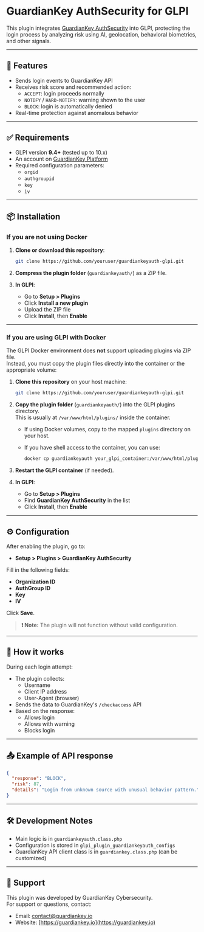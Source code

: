# GuardianKey AuthSecurity for GLPI

This plugin integrates [GuardianKey AuthSecurity](https://guardiankey.io) into GLPI, protecting the login process by analyzing risk using AI, geolocation, behavioral biometrics, and other signals.

---

## 🔐 Features

- Sends login events to GuardianKey API
- Receives risk score and recommended action:
  - `ACCEPT`: login proceeds normally
  - `NOTIFY` / `HARD-NOTIFY`: warning shown to the user
  - `BLOCK`: login is automatically denied
- Real-time protection against anomalous behavior

---

## ✅ Requirements

- GLPI version **9.4+** (tested up to 10.x)
- An account on [GuardianKey Platform](https://guardiankey.io)
- Required configuration parameters:
  - `orgid`
  - `authgroupid`
  - `key`
  - `iv`

---

## 📦 Installation

### If you are **not** using Docker

1. **Clone or download this repository**:

    ```bash
    git clone https://github.com/youruser/guardiankeyauth-glpi.git
    ```

2. **Compress the plugin folder** (`guardiankeyauth/`) as a ZIP file.

3. **In GLPI**:

    - Go to **Setup > Plugins**
    - Click **Install a new plugin**
    - Upload the ZIP file
    - Click **Install**, then **Enable**

---

### If you are using **GLPI with Docker**

The GLPI Docker environment does **not** support uploading plugins via ZIP file.  
Instead, you must copy the plugin files directly into the container or the appropriate volume:

1. **Clone this repository** on your host machine:

    ```bash
    git clone https://github.com/youruser/guardiankeyauth-glpi.git
    ```

2. **Copy the plugin folder** (`guardiankeyauth/`) into the GLPI plugins directory.  
   This is usually at `/var/www/html/plugins/` inside the container.

    - If using Docker volumes, copy to the mapped `plugins` directory on your host.
    - If you have shell access to the container, you can use:

        ```bash
        docker cp guardiankeyauth your_glpi_container:/var/www/html/plugins/
        ```

3. **Restart the GLPI container** (if needed).

4. **In GLPI**:

    - Go to **Setup > Plugins**
    - Find **GuardianKey AuthSecurity** in the list
    - Click **Install**, then **Enable**

---

## ⚙️ Configuration

After enabling the plugin, go to:

- **Setup > Plugins > GuardianKey AuthSecurity**

Fill in the following fields:

- **Organization ID**
- **AuthGroup ID**
- **Key**
- **IV**

Click **Save**.

> **❗ Note:** The plugin will not function without valid configuration.

---

## 🔄 How it works

During each login attempt:

- The plugin collects:
  - Username
  - Client IP address
  - User-Agent (browser)
- Sends the data to GuardianKey's `/checkaccess` API
- Based on the response:
  - Allows login
  - Allows with warning
  - Blocks login

---

## 📤 Example of API response

```json
{
  "response": "BLOCK",
  "risk": 87,
  "details": "Login from unknown source with unusual behavior pattern."
}
```

---

## 🛠 Development Notes

- Main logic is in `guardiankeyauth.class.php`
- Configuration is stored in `glpi_plugin_guardiankeyauth_configs`
- GuardianKey API client class is in `guardiankey.class.php` (can be customized)

---

## 🙋 Support

This plugin was developed by GuardianKey Cybersecurity.  
For support or questions, contact:

- Email: contact@guardiankey.io
- Website: [https://guardiankey.io](https://guardiankey.io)
